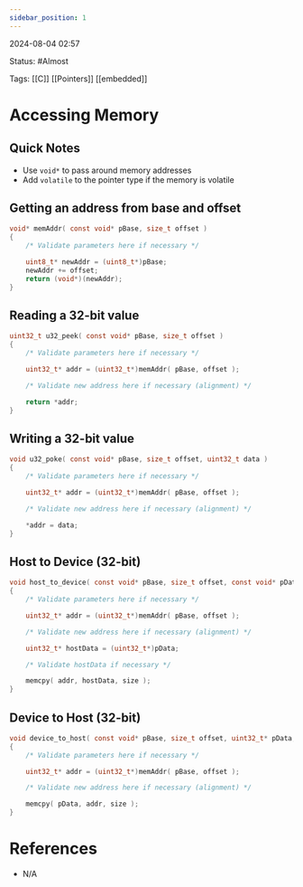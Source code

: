 ```yaml
---
sidebar_position: 1
---
```


2024-08-04 02:57

Status: #Almost

Tags: [[C]] [[Pointers]] [[embedded]]

# Accessing Memory

## Quick Notes
- Use `void*` to pass around memory addresses
- Add `volatile` to the pointer type if the memory is volatile
## Getting an address from base and offset
```c
void* memAddr( const void* pBase, size_t offset )
{
    /* Validate parameters here if necessary */

    uint8_t* newAddr = (uint8_t*)pBase;
    newAddr += offset;
    return (void*)(newAddr);
}
```

## Reading a 32-bit value
```c
uint32_t u32_peek( const void* pBase, size_t offset )
{
	/* Validate parameters here if necessary */

    uint32_t* addr = (uint32_t*)memAddr( pBase, offset );

	/* Validate new address here if necessary (alignment) */

    return *addr;
}
```

## Writing a 32-bit value
```c
void u32_poke( const void* pBase, size_t offset, uint32_t data )
{
	/* Validate parameters here if necessary */

    uint32_t* addr = (uint32_t*)memAddr( pBase, offset );

	/* Validate new address here if necessary (alignment) */

    *addr = data;
}
```

## Host to Device (32-bit)
```c
void host_to_device( const void* pBase, size_t offset, const void* pData, size_t size )
{
	/* Validate parameters here if necessary */

	uint32_t* addr = (uint32_t*)memAddr( pBase, offset );

	/* Validate new address here if necessary (alignment) */

	uint32_t* hostData = (uint32_t*)pData;

	/* Validate hostData if necessary */

	memcpy( addr, hostData, size );
}
```

## Device to Host (32-bit)
```c
void device_to_host( const void* pBase, size_t offset, uint32_t* pData, size_t size )
{
	/* Validate parameters here if necessary */

	uint32_t* addr = (uint32_t*)memAddr( pBase, offset );

	/* Validate new address here if necessary (alignment) */

	memcpy( pData, addr, size );
}
```


# References
- N/A



